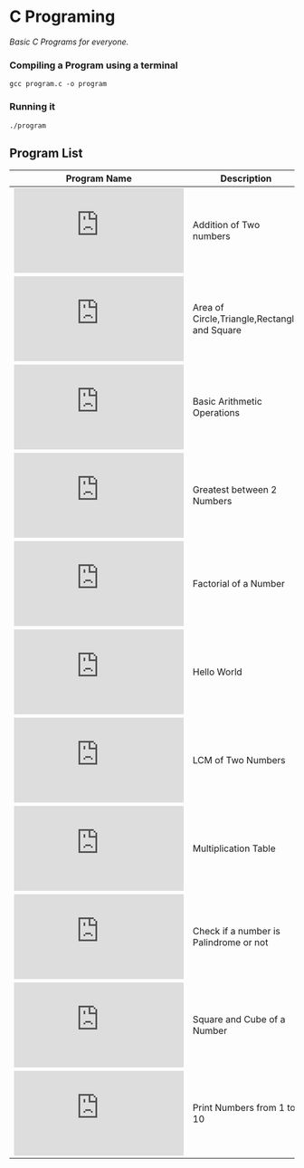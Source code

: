 # C Programing
*Basic C Programs for everyone.*

### Compiling a Program using a terminal

```gcc program.c -o program```

### Running it

```./program```





## Program List

| **Program Name** | **Description** |
| --- | --- |
| ![add.c](https://github.com/ynsnf/C/blob/main/add.c) | Addition of Two numbers |
| ![area.c](https://github.com/ynsnf/C/blob/main/area.c) | Area of Circle,Triangle,Rectangle and Square |
| ![arithmetic.c](https://github.com/ynsnf/C/blob/main/arithmetic.c) | Basic Arithmetic Operations |
| ![bigno.c](https://github.com/ynsnf/C/blob/main/bigno.c) | Greatest between 2 Numbers |
| ![fact.c](https://github.com/ynsnf/C/blob/main/fact.c) | Factorial of a Number |
| ![helloworld.c](https://github.com/ynsnf/C/blob/main/helloworld.c) | Hello World |
| ![lcm.c](https://github.com/ynsnf/C/blob/main/lcm.c) | LCM of Two Numbers |
| ![multable.c](https://github.com/ynsnf/C/blob/main/multable.c) | Multiplication Table |
| ![palnum.c](https://github.com/ynsnf/C/blob/main/palnum.c) | Check if a number is Palindrome or not |
| ![sqrtcube.c](https://github.com/ynsnf/C/blob/main/sqrtcube.c) | Square and Cube of a Number |
| ![ten.c](https://github.com/ynsnf/C/blob/main/ten.c) | Print Numbers from 1 to 10 |




